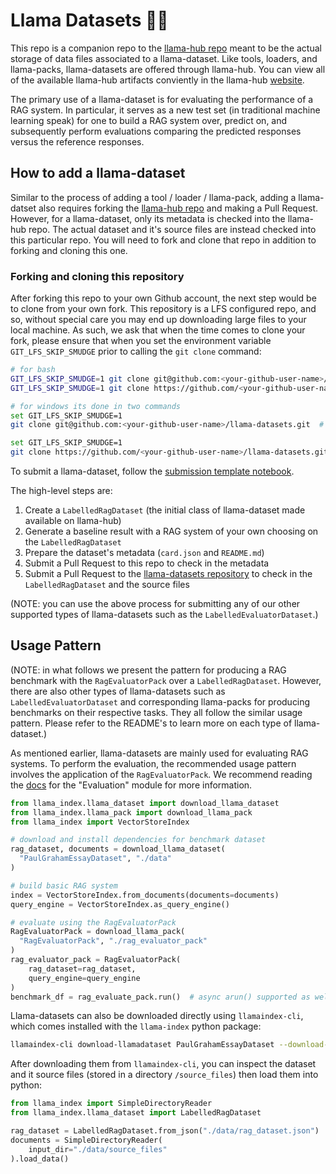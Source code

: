 # Llama Datasets 🦙📝

This repo is a companion repo to the [llama-hub repo](https://github.com/run-llama/llama-hub)
meant to be the actual storage of data files associated to a llama-dataset. Like
tools, loaders, and llama-packs, llama-datasets are offered through llama-hub. You
can view all of the available llama-hub artifacts conviently in the llama-hub
[website](https://llamahub.ai).

The primary use of a llama-dataset is for evaluating the performance of a RAG system.
In particular, it serves as a new test set (in traditional machine learning speak)
for one to build a RAG system over, predict on, and subsequently perform evaluations
comparing the predicted responses versus the reference responses.

## How to add a llama-dataset

Similar to the process of adding a tool / loader / llama-pack, adding a llama-
datset also requires forking the [llama-hub repo](https://github.com/run-llama/llama-hub)
and making a Pull Request. However, for a llama-dataset, only its metadata is checked into the llama-hub repo.
The actual dataset and it's source files are instead checked into this particular repo.
You will need to fork and clone that repo in addition to forking and cloning this one.

### Forking and cloning this repository

After forking this repo to your own Github account, the next step would be to
clone from your own fork. This repository is a LFS configured repo, and so, without
special care you may end up downloading large files to your local machine. As such,
we ask that when the time comes to clone your fork, please ensure that when you set the
environment variable `GIT_LFS_SKIP_SMUDGE` prior to calling the `git clone`
command:

```bash
# for bash
GIT_LFS_SKIP_SMUDGE=1 git clone git@github.com:<your-github-user-name>/llama-datasets.git  # for ssh
GIT_LFS_SKIP_SMUDGE=1 git clone https://github.com/<your-github-user-name>/llama-datasets.git  # for https

# for windows its done in two commands
set GIT_LFS_SKIP_SMUDGE=1  
git clone git@github.com:<your-github-user-name>/llama-datasets.git  # for ssh

set GIT_LFS_SKIP_SMUDGE=1  
git clone https://github.com/<your-github-user-name>/llama-datasets.git  # for https
```

To submit a llama-dataset, follow the [submission template
notebook](https://github.com/run-llama/llama_index/blob/main/docs/examples/llama_dataset/ragdataset_submission_template.ipynb).

The high-level steps are:

1. Create a `LabelledRagDataset` (the initial class of llama-dataset made available on llama-hub)
2. Generate a baseline result with a RAG system of your own choosing on the
`LabelledRagDataset`
3. Prepare the dataset's metadata (`card.json` and `README.md`)
4. Submit a Pull Request to this repo to check in the metadata
5. Submit a Pull Request to the [llama-datasets repository](https://github.com/run-llama/llama-datasets) to check in the `LabelledRagDataset` and the source files

(NOTE: you can use the above process for submitting any of our other supported
types of llama-datasets such as the `LabelledEvaluatorDataset`.)

## Usage Pattern

(NOTE: in what follows we present the pattern for producing a RAG benchmark with
the `RagEvaluatorPack` over a `LabelledRagDataset`. However, there are also other
types of llama-datasets such as `LabelledEvaluatorDataset` and corresponding llama-packs
for producing benchmarks on their respective tasks. They all follow the similar
usage pattern. Please refer to the README's to learn more on each type of
llama-dataset.)

As mentioned earlier, llama-datasets are mainly used for evaluating RAG systems.
To perform the evaluation, the recommended usage pattern involves the application of the
`RagEvaluatorPack`. We recommend reading the [docs](https://docs.llamaindex.ai/en/stable/module_guides/evaluating/root.html)
for the "Evaluation" module for more information.

```python
from llama_index.llama_dataset import download_llama_dataset
from llama_index.llama_pack import download_llama_pack
from llama_index import VectorStoreIndex

# download and install dependencies for benchmark dataset
rag_dataset, documents = download_llama_dataset(
  "PaulGrahamEssayDataset", "./data"
)

# build basic RAG system
index = VectorStoreIndex.from_documents(documents=documents)
query_engine = VectorStoreIndex.as_query_engine()

# evaluate using the RagEvaluatorPack
RagEvaluatorPack = download_llama_pack(
  "RagEvaluatorPack", "./rag_evaluator_pack"
)
rag_evaluator_pack = RagEvaluatorPack(
    rag_dataset=rag_dataset,
    query_engine=query_engine
)
benchmark_df = rag_evaluate_pack.run()  # async arun() supported as well
```

Llama-datasets can also be downloaded directly using `llamaindex-cli`, which comes installed with the `llama-index` python package:

```bash
llamaindex-cli download-llamadataset PaulGrahamEssayDataset --download-dir ./data
```

After downloading them from `llamaindex-cli`, you can inspect the dataset and
it source files (stored in a directory `/source_files`) then load them into python:

```python
from llama_index import SimpleDirectoryReader
from llama_index.llama_dataset import LabelledRagDataset

rag_dataset = LabelledRagDataset.from_json("./data/rag_dataset.json")
documents = SimpleDirectoryReader(
    input_dir="./data/source_files"
).load_data()
```

